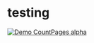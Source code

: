 # testing
[![Demo CountPages alpha](https://share.gifyoutube.com/KzB6Gb.gif)](https://www.youtube.com/watch?v=ek1j272iAmc)
